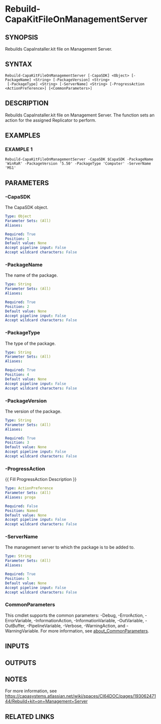 # Rebuild-CapaKitFileOnManagementServer

## SYNOPSIS
Rebuilds CapaInstaller.kit file on Management Server.

## SYNTAX

```
Rebuild-CapaKitFileOnManagementServer [-CapaSDK] <Object> [-PackageName] <String> [-PackageVersion] <String>
 [-PackageType] <String> [-ServerName] <String> [-ProgressAction <ActionPreference>] [<CommonParameters>]
```

## DESCRIPTION
Rebuilds CapaInstaller.kit file on Management Server.
The function sets an action for the assigned Replicator to perform.

## EXAMPLES

### EXAMPLE 1
```
Rebuild-CapaKitFileOnManagementServer -CapaSDK $CapaSDK -PackageName 'WinRaR' -PackageVersion '5.50' -PackageType 'Computer' -ServerName 'MS1'
```

## PARAMETERS

### -CapaSDK
The CapaSDK object.

```yaml
Type: Object
Parameter Sets: (All)
Aliases:

Required: True
Position: 1
Default value: None
Accept pipeline input: False
Accept wildcard characters: False
```

### -PackageName
The name of the package.

```yaml
Type: String
Parameter Sets: (All)
Aliases:

Required: True
Position: 2
Default value: None
Accept pipeline input: False
Accept wildcard characters: False
```

### -PackageType
The type of the package.

```yaml
Type: String
Parameter Sets: (All)
Aliases:

Required: True
Position: 4
Default value: None
Accept pipeline input: False
Accept wildcard characters: False
```

### -PackageVersion
The version of the package.

```yaml
Type: String
Parameter Sets: (All)
Aliases:

Required: True
Position: 3
Default value: None
Accept pipeline input: False
Accept wildcard characters: False
```

### -ProgressAction
{{ Fill ProgressAction Description }}

```yaml
Type: ActionPreference
Parameter Sets: (All)
Aliases: proga

Required: False
Position: Named
Default value: None
Accept pipeline input: False
Accept wildcard characters: False
```

### -ServerName
The management server to which the package is to be added to.

```yaml
Type: String
Parameter Sets: (All)
Aliases:

Required: True
Position: 5
Default value: None
Accept pipeline input: False
Accept wildcard characters: False
```

### CommonParameters
This cmdlet supports the common parameters: -Debug, -ErrorAction, -ErrorVariable, -InformationAction, -InformationVariable, -OutVariable, -OutBuffer, -PipelineVariable, -Verbose, -WarningAction, and -WarningVariable. For more information, see [about_CommonParameters](http://go.microsoft.com/fwlink/?LinkID=113216).

## INPUTS

## OUTPUTS

## NOTES
For more information, see https://capasystems.atlassian.net/wiki/spaces/CI64DOC/pages/19306247144/Rebuild+kit+on+Management+Server

## RELATED LINKS
